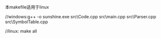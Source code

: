本makefile适用于linux

//windows:g++ -o sunshine.exe  src\Code.cpp src\main.cpp src\Parser.cpp src\SymbolTable.cpp



//linux: make all


